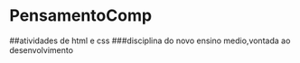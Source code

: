 # PensamentoComp
##atividades de html e css
###disciplina do novo ensino medio,vontada ao desenvolvimento
